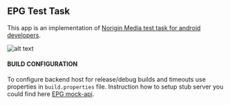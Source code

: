 ## EPG Test Task
This app is an implementation of [Norigin Media test task for android developers](https://github.com/NoriginMedia/candidate-tester).

![alt text](https://raw.githubusercontent.com/NoriginMedia/candidate-tester/master/mockups/EPG_small.png "App Design") 

#### BUILD CONFIGURATION
To configure backend host for release/debug builds and timeouts use properties in `build.properties` file.
Instruction how to setup stub server you could find here [EPG mock-api](https://github.com/NoriginMedia/candidate-tester/blob/master/README.md#mock-api).
